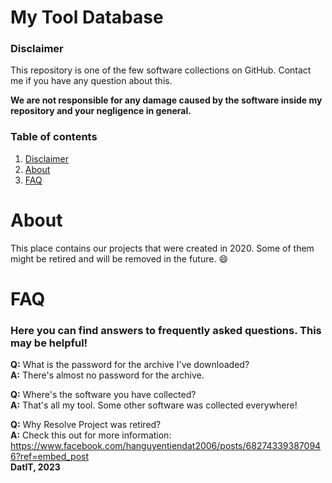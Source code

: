 # My Tool Database
### Disclaimer
This repository is one of the few software collections on GitHub. Contact me if you have any question about this.

**We are not responsible for any damage caused by the software inside my repository and your negligence in general.**

### Table of contents
1. [Disclaimer](#disclaimer)
2. [About](#about)
3. [FAQ](#faq)

# About
This place contains our projects that were created in 2020. Some of them might be retired and will be removed in the future. :smile:


# FAQ
### Here you can find answers to frequently asked questions. This may be helpful!
**Q:** What is the password for the archive I've downloaded?  
**A:** There's almost no password for the archive.

**Q:** Where's the software you have collected?   
**A:** That's all my tool. Some other software was collected everywhere!

**Q:** Why Resolve Project was retired?  
**A:** Check this out for more information: https://www.facebook.com/hanguyentiendat2006/posts/682743393870946?ref=embed_post   
**DatIT, 2023**
